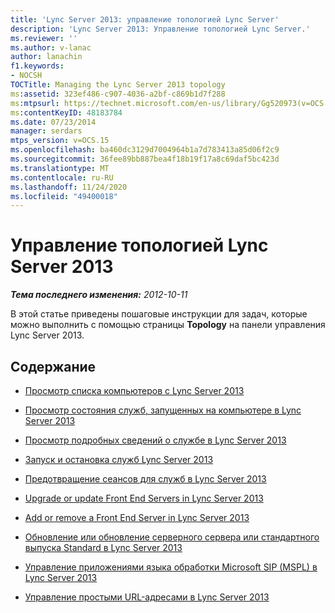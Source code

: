 ```yaml
---
title: 'Lync Server 2013: управление топологией Lync Server'
description: 'Lync Server 2013: Управление топологией Lync Server.'
ms.reviewer: ''
ms.author: v-lanac
author: lanachin
f1.keywords:
- NOCSH
TOCTitle: Managing the Lync Server 2013 topology
ms:assetid: 323ef486-c907-4036-a2bf-c869b1d7f288
ms:mtpsurl: https://technet.microsoft.com/en-us/library/Gg520973(v=OCS.15)
ms:contentKeyID: 48183784
ms.date: 07/23/2014
manager: serdars
mtps_version: v=OCS.15
ms.openlocfilehash: ba460dc3129d7004964b1a7d783413a85d06f2c9
ms.sourcegitcommit: 36fee89bb887bea4f18b19f17a8c69daf5bc423d
ms.translationtype: MT
ms.contentlocale: ru-RU
ms.lasthandoff: 11/24/2020
ms.locfileid: "49400018"
---
```

# <a name="managing-the-lync-server-2013-topology"></a>Управление топологией Lync Server 2013

<div data-xmlns="http://www.w3.org/1999/xhtml">

<div class="topic" data-xmlns="http://www.w3.org/1999/xhtml" data-msxsl="urn:schemas-microsoft-com:xslt" data-cs="https://msdn.microsoft.com/">

<div data-asp="https://msdn2.microsoft.com/asp">



</div>

<div id="mainSection">

<div id="mainBody">

<span> </span>

_**Тема последнего изменения:** 2012-10-11_

В этой статье приведены пошаговые инструкции для задач, которые можно выполнить с помощью страницы **Topology** на панели управления Lync Server 2013.

<div>

## <a name="in-this-section"></a>Содержание

  - [Просмотр списка компьютеров с Lync Server 2013](lync-server-2013-view-a-list-of-computers-running-lync-server-2013.md)

  - [Просмотр состояния служб, запущенных на компьютере в Lync Server 2013](lync-server-2013-view-the-status-of-services-running-on-a-computer.md)

  - [Просмотр подробных сведений о службе в Lync Server 2013](lync-server-2013-view-details-about-a-service.md)

  - [Запуск и остановка служб Lync Server 2013](lync-server-2013-start-or-stop-lync-server-services.md)

  - [Предотвращение сеансов для служб в Lync Server 2013](lync-server-2013-prevent-sessions-for-services.md)

  - [Upgrade or update Front End Servers in Lync Server 2013](lync-server-2013-upgrade-or-update-front-end-servers.md)

  - [Add or remove a Front End Server in Lync Server 2013](lync-server-2013-add-or-remove-a-front-end-server.md)

  - [Обновление или обновление серверного сервера или стандартного выпуска Standard в Lync Server 2013](lync-server-2013-upgrade-or-update-a-back-end-server-or-standard-edition-server.md)

  - [Управление приложениями языка обработки Microsoft SIP (MSPL) в Lync Server 2013](lync-server-2013-managing-microsoft-sip-processing-language-mspl-applications.md)

  - [Управление простыми URL-адресами в Lync Server 2013](lync-server-2013-managing-simple-urls.md)

</div>

</div>

<span> </span>

</div>

</div>

</div>

